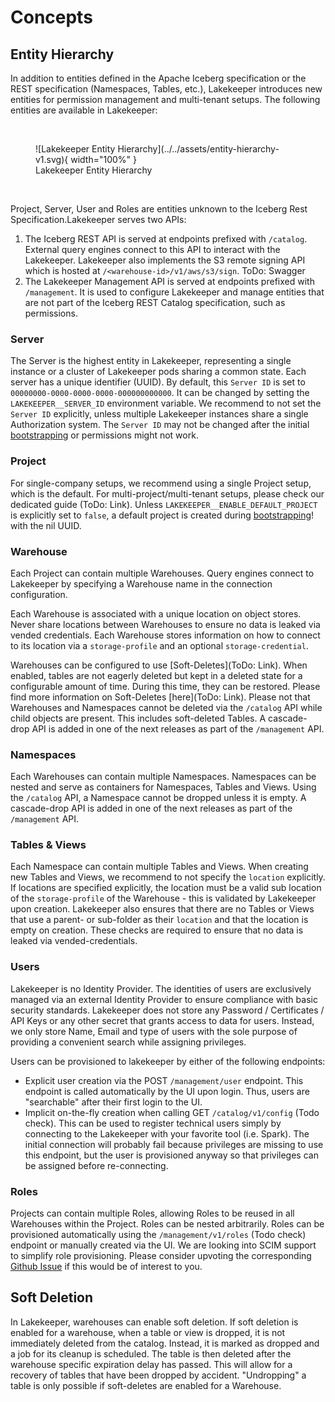 # Concepts

## Entity Hierarchy

In addition to entities defined in the Apache Iceberg specification or the REST specification (Namespaces, Tables, etc.), Lakekeeper introduces new entities for permission management and multi-tenant setups. The following entities are available in Lakekeeper:

<br>
<figure markdown="span">
  ![Lakekeeper Entity Hierarchy](../../assets/entity-hierarchy-v1.svg){ width="100%" }
  <figcaption>Lakekeeper Entity Hierarchy</figcaption>
</figure>
<br>

Project, Server, User and Roles are entities unknown to the Iceberg Rest Specification.Lakekeeper serves two APIs:

1. The Iceberg REST API is served at endpoints prefixed with `/catalog`. External query engines connect to this API to interact with the Lakekeeper. Lakekeeper also implements the S3 remote signing API which is hosted at `/<warehouse-id>/v1/aws/s3/sign`. ToDo: Swagger
1. The Lakekeeper Management API is served at endpoints prefixed with `/management`. It is used to configure Lakekeeper and manage entities that are not part of the Iceberg REST Catalog specification, such as permissions.

### Server
The Server is the highest entity in Lakekeeper, representing a single instance or a cluster of Lakekeeper pods sharing a common state. Each server has a unique identifier (UUID). By default, this `Server ID` is set to `00000000-0000-0000-0000-000000000000`. It can be changed by setting the `LAKEKEEPER__SERVER_ID` environment variable. We recommend to not set the `Server ID` explicitly, unless multiple Lakekeeper instances share a single Authorization system. The `Server ID` may not be changed after the initial [bootstrapping](mysubheadline) or permissions might not work.

### Project
For single-company setups, we recommend using a single Project setup, which is the default. For multi-project/multi-tenant setups, please check our dedicated guide (ToDo: Link). Unless `LAKEKEEPER__ENABLE_DEFAULT_PROJECT` is explicitly set to `false`, a default project is created during [bootstrapping](bootstrapping)! with the nil UUID.

### Warehouse
Each Project can contain multiple Warehouses. Query engines connect to Lakekeeper by specifying a Warehouse name in the connection configuration.

Each Warehouse is associated with a unique location on object stores. Never share locations between Warehouses to ensure no data is leaked via vended credentials. Each Warehouse stores information on how to connect to its location via a `storage-profile` and an optional `storage-credential`.

Warehouses can be configured to use [Soft-Deletes](ToDo: Link). When enabled, tables are not eagerly deleted but kept in a deleted state for a configurable amount of time. During this time, they can be restored. Please find more information on Soft-Deletes [here](ToDo: Link). Please not that Warehouses and Namespaces cannot be deleted via the `/catalog` API while child objects are present. This includes soft-deleted Tables. A cascade-drop API is added in one of the next releases as part of the `/management` API.

### Namespaces
Each Warehouses can contain multiple Namespaces. Namespaces can be nested and serve as containers for Namespaces, Tables and Views. Using the `/catalog` API, a Namespace cannot be dropped unless it is empty. A cascade-drop API is added in one of the next releases as part of the `/management` API.

### Tables & Views
Each Namespace can contain multiple Tables and Views. When creating new Tables and Views, we recommend to not specify the `location` explicitly. If locations are specified explicitly, the location must be a valid sub location of the `storage-profile` of the Warehouse - this is validated by Lakekeeper upon creation. Lakekeeper also ensures that there are no Tables or Views that use a parent- or sub-folder as their `location` and that the location is empty on creation. These checks are required to ensure that no data is leaked via vended-credentials.


### Users
Lakekeeper is no Identity Provider. The identities of users are exclusively managed via an external Identity Provider to ensure compliance with basic security standards. Lakekeeper does not store any Password / Certificates / API Keys or any other secret that grants access to data for users. Instead, we only store Name, Email and type of users with the sole purpose of providing a convenient search while assigning privileges.

Users can be provisioned to lakekeeper by either of the following endpoints:

* Explicit user creation via the POST `/management/user` endpoint. This endpoint is called automatically by the UI upon login. Thus, users are "searchable" after their first login to the UI.
* Implicit on-the-fly creation when calling GET `/catalog/v1/config` (Todo check). This can be used to register technical users simply by connecting to the Lakekeeper with your favorite tool (i.e. Spark). The initial connection will probably fail because privileges are missing to use this endpoint, but the user is provisioned anyway so that privileges can be assigned before re-connecting.


### Roles
Projects can contain multiple Roles, allowing Roles to be reused in all Warehouses within the Project. Roles can be nested arbitrarily. Roles can be provisioned automatically using the `/management/v1/roles` (Todo check) endpoint or manually created via the UI. We are looking into SCIM support to simplify role provisioning. Please consider upvoting the corresponding [Github Issue](https://github.com/lakekeeper/lakekeeper/issues/497) if this would be of interest to you.


## Soft Deletion

In Lakekeeper, warehouses can enable soft deletion. If soft deletion is enabled for a warehouse, when a table or view is dropped, it is not immediately deleted from the catalog. Instead, it is marked as dropped and a job for its cleanup is scheduled. The table is then deleted after the warehouse specific expiration delay has passed. This will allow for a recovery of tables that have been dropped by accident. "Undropping" a table is only possible if soft-deletes are enabled for a Warehouse.
